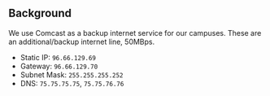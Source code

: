 ## Background
We use Comcast as a backup internet service for our campuses. These are an additional/backup internet line, 50MBps.

* Static IP:		`96.66.129.69`
* Gateway:		`96.66.129.70`
* Subnet Mask:	`255.255.255.252`
* DNS:		`75.75.75.75`, `75.75.76.76`
